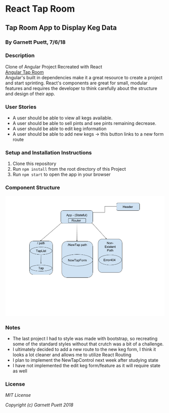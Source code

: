 # React Tap Room
## Tap Room App to Display Keg Data
### By Garnett Puett, 7/6/18

### Description
Clone of Angular Project Recreated with React
<br>
<a href="https://github.com/gpuett/tap-room">Angular Tap Room</a>
<br>
Angular's built in dependencies make it a great resource to create a project and start sprinting. React's components are great for small, modular features and requires the developer to think carefully about the structure and design of their app.


### User Stories
* A user should be able to view all kegs available.
* A user should be able to sell pints and see pints remaining decrease.
* A user should be able to edit keg information
* A user should be able to add new kegs -> this button links to a new form route

### Setup and Installation Instructions
1. Clone this repository
2. Run `npm install` from the root directory of this Project
3. Run `npm start` to open the app in your browser

### Component Structure
![Web-view components](./src/assets/images/components.png)

### Notes
* The last project I had to style was made with bootstrap, so recreating some of the standard styles without that crutch was a bit of a challenge.
* I ultimately decided to add a new route to the new keg form, I think it looks a lot cleaner and allows me to utilize React Routing
* I plan to implement the NewTapControl next week after studying state
* I have not implemented the edit keg form/feature as it will require state as well

### License
*MIT License*

*Copyright (c) Garnett Puett 2018*
